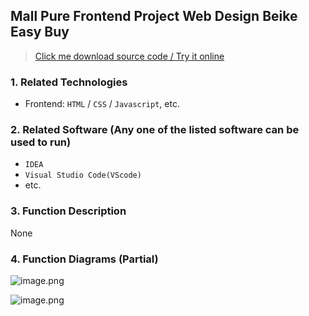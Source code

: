 ## Mall Pure Frontend Project Web Design Beike Easy Buy

> [Click me download source code / Try it online](https://www.devquizdone.online/detail/320e669705eb4c65a5cb3b6f8960d301/ghb20250917) 

### 1. Related Technologies
- Frontend: `HTML` / `CSS` / `Javascript`, etc.

### 2. Related Software (Any one of the listed software can be used to run)
- `IDEA`
- `Visual Studio Code(VScode)`
- etc.

### 3. Function Description
None

### 4. Function Diagrams (Partial)
![image.png](https://store.ptcc9.top/notmaker/user_upload/ba15bc64d0b24c178659372c9c4386bd/2024-03-28%2001:30:45_image.png)

![image.png](https://store.ptcc9.top/notmaker/user_upload/ba15bc64d0b24c178659372c9c4386bd/2024-03-28%2001:30:52_image.png)
